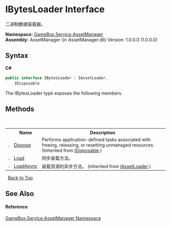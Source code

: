 # IBytesLoader Interface
 

二进制数据装载器。

**Namespace:**&nbsp;<a href="cc6873e1-22bd-dc21-74c4-6be6dc11bacf">GameBox.Service.AssetManager</a><br />**Assembly:**&nbsp;AssetManager (in AssetManager.dll) Version: 1.0.0.0 (1.0.0.0)

## Syntax

**C#**<br />
``` C#
public interface IBytesLoader : IAssetLoader, 
	IDisposable
```

The IBytesLoader type exposes the following members.


## Methods
&nbsp;<table><tr><th></th><th>Name</th><th>Description</th></tr><tr><td>![Public method](media/pubmethod.gif "Public method")</td><td><a href="http://msdn2.microsoft.com/zh-cn/library/es4s3w1d" target="_blank">Dispose</a></td><td>
Performs application-defined tasks associated with freeing, releasing, or resetting unmanaged resources.
 (Inherited from <a href="http://msdn2.microsoft.com/zh-cn/library/aax125c9" target="_blank">IDisposable</a>.)</td></tr><tr><td>![Public method](media/pubmethod.gif "Public method")</td><td><a href="08bb88e3-d8ff-6c0e-0a74-557a6d9c3d7c">Load</a></td><td>
同步装载方法。</td></tr><tr><td>![Public method](media/pubmethod.gif "Public method")</td><td><a href="c24ebb3c-2191-69a8-dece-f22d8d0805be">LoadAsync</a></td><td>
装载资源的异步方法。
 (Inherited from <a href="ab257468-6426-8b64-9b9e-03a141fde535">IAssetLoader</a>.)</td></tr></table>&nbsp;
<a href="#ibytesloader-interface">Back to Top</a>

## See Also


#### Reference
<a href="cc6873e1-22bd-dc21-74c4-6be6dc11bacf">GameBox.Service.AssetManager Namespace</a><br />